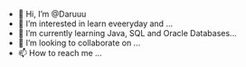 - 👋 Hi, I’m @Daruuu
- 👀 I’m interested in learn eveeryday and ...
- 🌱 I’m currently learning Java, SQL and Oracle Databases...
- 💞️ I’m looking to collaborate on ...
- 📫 How to reach me ...

<!---
Daruuu/Daruuu is a ✨ special ✨ repository because its `README.md` (this file) appears on your GitHub profile.
You can click the Preview link to take a look at your changes.
--->
